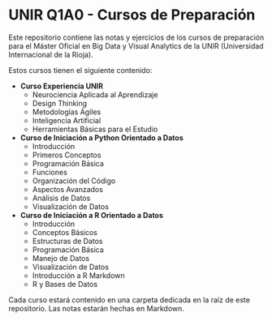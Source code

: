 # UNIR Q1A0 - Cursos de Preparación
Este repositorio contiene las notas y ejercicios de los cursos de preparación para el Máster Oficial en Big Data y Visual Analytics de la UNIR (Universidad Internacional de la Rioja).

Estos cursos tienen el siguiente contenido:
- **Curso Experiencia UNIR**
  - Neurociencia Aplicada al Aprendizaje
  - Design Thinking
  - Metodologías Ágiles
  - Inteligencia Artificial
  - Herramientas Básicas para el Estudio
- **Curso de Iniciación a Python Orientado a Datos**
  - Introducción
  - Primeros Conceptos
  - Programación Básica
  - Funciones
  - Organización del Código
  - Aspectos Avanzados
  - Análisis de Datos
  - Visualización de Datos
- **Curso de Iniciación a R Orientado a Datos**
  - Introducción
  - Conceptos Básicos
  - Estructuras de Datos
  - Programación Básica
  - Manejo de Datos
  - Visualización de Datos
  - Introducción a R Markdown
  - R y Bases de Datos

Cada curso estará contenido en una carpeta dedicada en la raíz de este repositorio. Las notas estarán hechas en Markdown.
